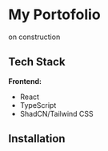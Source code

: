 # My Portofolio

on construction

## Tech Stack

**Frontend:**
- React
- TypeScript
- ShadCN/Tailwind CSS 

## Installation

